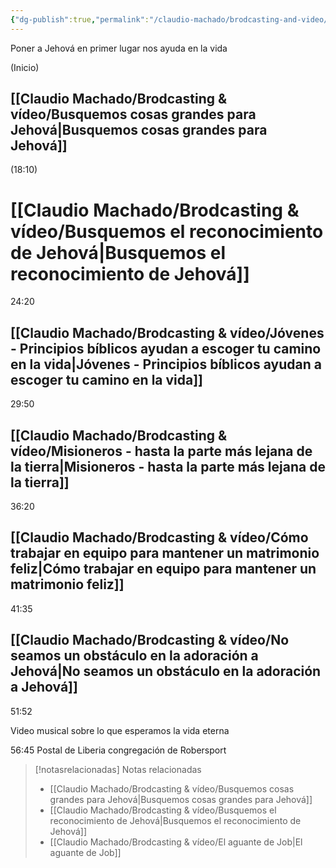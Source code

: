 ```yaml
---
{"dg-publish":true,"permalink":"/claudio-machado/brodcasting-and-video/brodcasting-marzo-2025-jehova-en-primer-lugar/","title":"brodcasting - Marzo 2025","tags":["brodcasting"]}
---
```


Poner a Jehová en primer lugar nos ayuda en la vida 

(Inicio)
## [[Claudio Machado/Brodcasting & vídeo/Busquemos cosas grandes para Jehová\|Busquemos cosas grandes para Jehová]] 


(18:10)
# [[Claudio Machado/Brodcasting & vídeo/Busquemos el reconocimiento de Jehová\|Busquemos el reconocimiento de Jehová]]


24:20

## [[Claudio Machado/Brodcasting & vídeo/Jóvenes - Principios bíblicos ayudan a escoger tu camino en la vida\|Jóvenes - Principios bíblicos ayudan a escoger tu camino en la vida]]

29:50
## [[Claudio Machado/Brodcasting & vídeo/Misioneros - hasta la parte más lejana de la tierra\|Misioneros - hasta la parte más lejana de la tierra]]

36:20
## [[Claudio Machado/Brodcasting & vídeo/Cómo trabajar en equipo para mantener un matrimonio feliz\|Cómo trabajar en equipo para mantener un matrimonio feliz]]

41:35 

## [[Claudio Machado/Brodcasting & vídeo/No seamos un obstáculo en la adoración a Jehová\|No seamos un obstáculo en la adoración a Jehová]] 

51:52

Video musical sobre lo que esperamos la vida eterna 

56:45
Postal de Liberia congregación de Robersport 



> [!notasrelacionadas] Notas relacionadas
> - [[Claudio Machado/Brodcasting & vídeo/Busquemos cosas grandes para Jehová\|Busquemos cosas grandes para Jehová]]
> - [[Claudio Machado/Brodcasting & vídeo/Busquemos el reconocimiento de Jehová\|Busquemos el reconocimiento de Jehová]]
> - [[Claudio Machado/Brodcasting & vídeo/El aguante de Job\|El aguante de Job]]

